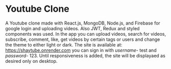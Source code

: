 # Youtube Clone

A Youtube clone made with React.js, MongoDB, Node.js, and Firebase for google login and uploading videos. Also JWT, Redux and styled components was used.
In the app you can upload videos, search for videos, subscribe, comment, like, get videos by certain tags or users and change the theme to either light or dark.
The site is available at: https://shaytube.onrender.com
you can sign in with *username*- test and *password*- 123.
Until responsiveness is added, the site will be displayaed as desired only on desktop.
